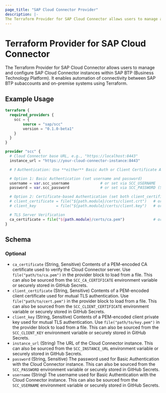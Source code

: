 ```yaml
---
page_title: "SAP Cloud Connector Provider"
description: |-
The Terraform Provider for SAP Cloud Connector allows users to manage and configure SAP Cloud Connector instances within SAP BTP (Business Technology Platform). It enables automation of connectivity between SAP BTP subaccounts and on-premise systems using Terraform.
---
```

# Terraform Provider for SAP Cloud Connector

The Terraform Provider for SAP Cloud Connector allows users to manage and configure SAP Cloud Connector instances within SAP BTP (Business Technology Platform). It enables automation of connectivity between SAP BTP subaccounts and on-premise systems using Terraform.

## Example Usage

```terraform
terraform {
  required_providers {
    scc = {
        source = "sap/scc"
        version = "0.1.0-beta1"
    }
  }
}

provider "scc" {
  # Cloud Connector base URL, e.g., "https://localhost:8443"
  instance_url = "https://your-cloud-connector-instance:8443"

  # ❗ Authentication: Use **either** Basic Auth or Client Certificate Auth — not both

  # Option 1: Basic Authentication (set username and password)
  username = var.scc_username              # or set via SCC_USERNAME
  password = var.scc_password              # or set via SCC_PASSWORD (Sensitive)

  # Option 2: Certificate-based Authentication (set both client_certificate and client_key)
  # client_certificate = file("${path.module}/certs/client.crt")   # or SCC_CLIENT_CERTIFICATE
  # client_key         = file("${path.module}/certs/client.key")   # or SCC_CLIENT_KEY

  # TLS Server Verification
  ca_certificate = file("${path.module}/certs/ca.pem")             # or SCC_CA_CERTIFICATE
}
```

<!-- schema generated by tfplugindocs -->
## Schema

### Optional

- `ca_certificate` (String, Sensitive) Contents of a PEM-encoded CA certificate used to verify the Cloud Connector server. Use `file("path/to/ca.pem")` in the provider block to load from a file. This can also be sourced from the `SCC_CA_CERTIFICATE` environment variable or securely stored in GitHub Secrets.
- `client_certificate` (String, Sensitive) Contents of a PEM-encoded client certificate used for mutual TLS authentication. Use `file("path/to/cert.pem")` in the provider block to load from a file. This can also be sourced from the `SCC_CLIENT_CERTIFICATE` environment variable or securely stored in GitHub Secrets.
- `client_key` (String, Sensitive) Contents of a PEM-encoded client private key used for mutual TLS authentication. Use `file("path/to/key.pem")` in the provider block to load from a file. This can also be sourced from the `SCC_CLIENT_KEY` environment variable or securely stored in GitHub Secrets.
- `instance_url` (String) The URL of the Cloud Connector instance. This can also be sourced from the `SCC_INSTANCE_URL` environment variable or securely stored in GitHub Secrets.
- `password` (String, Sensitive) The password used for Basic Authentication with the Cloud Connector instance. This can also be sourced from the `SCC_PASSWORD` environment variable or securely stored in GitHub Secrets.
- `username` (String) The username used for Basic Authentication with the Cloud Connector instance. This can also be sourced from the `SCC_USERNAME` environment variable or securely stored in GitHub Secrets.

